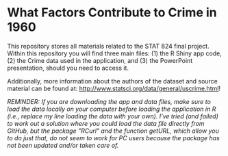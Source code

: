 # What Factors Contribute to Crime in 1960
This repository stores all materials related to the STAT 824 final project. Within this repository you will find three main files: (1) the R Shiny app code, (2) the Crime data used in the application, and (3) the PowerPoint presentation, should you need to access it. 

Additionally, more information about the authors of the dataset and source material can be found at: http://www.statsci.org/data/general/uscrime.html!


*REMINDER: If you are downloading the app and data files, make sure to load the data locally on your computer before loading the application in R (i.e., replace my line loading the data with your own). I've tried (and failed) to work out a solution where you could load the data file directly from GitHub, but the package "RCurl" and the function getURL, which allow you to do just that, do not seem to work for PC users because the package has not been updated and/or taken care of.*
